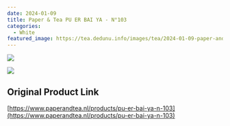 ```yaml
---
date: 2024-01-09
title: Paper & Tea PU ER BAI YA - N°103
categories:
  - White
featured_image: https://tea.dedunu.info/images/tea/2024-01-09-paper-and-tea-pu-er-bai-ya-1.PNG
---
```


![](https://tea.dedunu.info/images/tea/2024-01-09-paper-and-tea-pu-er-bai-ya-2.PNG)

![](https://tea.dedunu.info/images/tea/2024-01-09-paper-and-tea-pu-er-bai-ya-3.PNG)

## Original Product Link

[https://www.paperandtea.nl/products/pu-er-bai-ya-n-103](https://www.paperandtea.nl/products/pu-er-bai-ya-n-103)
